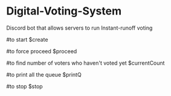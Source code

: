 # Digital-Voting-System
Discord bot that allows servers to run Instant-runoff voting

#to start
$create

#to force proceed
$proceed

#to find number of voters who haven't voted yet
$currentCount

#to print all the queue
$printQ

#to stop
$stop
